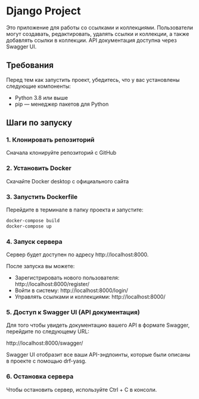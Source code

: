 # Django Project

Это приложение для работы со ссылками и коллекциями. Пользователи могут создавать, редактировать, удалять ссылки и коллекции, а также добавлять ссылки в коллекции. API документация доступна через Swagger UI.

## Требования

Перед тем как запустить проект, убедитесь, что у вас установлены следующие компоненты:

- Python 3.8 или выше
- pip — менеджер пакетов для Python

## Шаги по запуску

### 1. Клонировать репозиторий

Сначала клонируйте репозиторий с GitHub

### 2. Установить Docker 

Скачайте Docker desktop с официального сайта

### 3. Запустить Dockerfile

Перейдите в терминале в папку проекта и запустите:

```bash
docker-compose build
docker-compose up
```

### 4. Запуск сервера

Сервер будет доступен по адресу http://localhost:8000.

После запуска вы можете:
- Зарегистрировать нового пользователя: http://localhost:8000/register/
- Войти в систему: http://localhost:8000/login/
- Управлять ссылками и коллекциями: http://localhost:8000/

### 5. Доступ к Swagger UI (API документация)

Для того чтобы увидеть документацию вашего API в формате Swagger, перейдите по следующему URL:

http://localhost:8000/swagger/

Swagger UI отобразит все ваши API-эндпоинты, которые были описаны в проекте с помощью drf-yasg.

### 6. Остановка сервера

Чтобы остановить сервер, используйте Ctrl + C в консоли.
